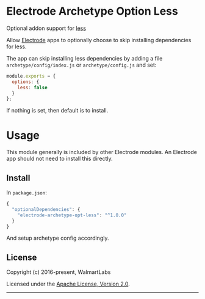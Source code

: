# Electrode Archetype Option Less

Optional addon support for [less](http://lesscss.org)

Allow [Electrode](https://github.com/electrode-io/electrode) apps to optionally choose to skip installing dependencies for less.

The app can skip installing less dependencies by adding a file `archetype/config/index.js` or `archetype/config.js` and set:

```js
module.exports = {
  options: {
    less: false
  }
};
```

If nothing is set, then default is to install.

# Usage

This module generally is included by other Electrode modules. An Electrode app should not need to install this directly.

## Install

In `package.json`:

```js
{
  "optionalDependencies": {
    "electrode-archetype-opt-less": "^1.0.0"
  }
}
```

And setup archetype config accordingly.

## License

Copyright (c) 2016-present, WalmartLabs

Licensed under the [Apache License, Version 2.0](https://www.apache.org/licenses/LICENSE-2.0).

---
